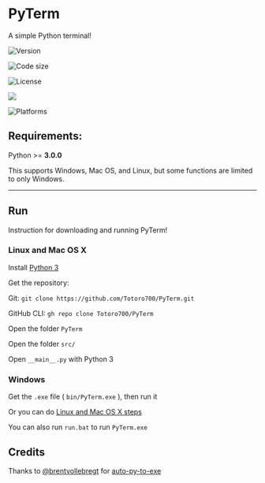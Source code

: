 # PyTerm

A simple Python terminal!

![Version](https://img.shields.io/badge/version-0.5.1-green)

![Code size](https://img.shields.io/github/languages/code-size/Totoro700/PyTerm)

![License](https://img.shields.io/github/license/Totoro700/PyTerm)

![](https://img.shields.io/badge/python-%3E%3D%203.0.0-orange)

![Platforms](https://img.shields.io/badge/supported%20platforms-Windows%2C%20Linux%2C%20Mac%20OS-green)



## Requirements:

Python >= **3.0.0**

This supports Windows, Mac OS, and Linux, but some functions are limited to only Windows.

---

## Run

Instruction for downloading and running PyTerm!

### Linux and Mac OS X

Install [Python 3](https://python.org/downloads)

Get the repository:

Git: `git clone https://github.com/Totoro700/PyTerm.git`

GitHub CLI: `gh repo clone Totoro700/PyTerm`

Open the folder `PyTerm`

Open the folder `src/`

Open `__main__.py` with Python 3

### Windows

Get the `.exe` file ( `bin/PyTerm.exe` ), then run it

Or you can do [Linux and Mac OS X steps](#Linux-and-Mac-OS-X)

You can also run `run.bat` to run `PyTerm.exe`



## Credits

Thanks to [@brentvollebregt](https://github.com/brentvollebregt) for [auto-py-to-exe](https://github.com/brentvollebregt/auto-py-to-exe)